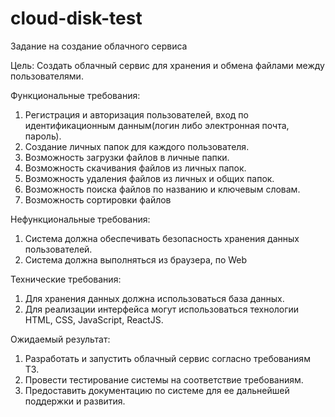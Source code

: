 # cloud-disk-test
Задание на создание облачного сервиса

Цель: Создать облачный сервис для хранения и обмена файлами между пользователями.

Функциональные требования:
1. Регистрация и авторизация пользователей, вход по идентификационным данным(логин либо электронная почта, пароль).
2. Создание личных папок для каждого пользователя.
3. Возможность загрузки файлов в личные папки.
4. Возможность скачивания файлов из личных папок.
5. Возможность удаления файлов из личных и общих папок.
6. Возможность поиска файлов по названию и ключевым словам.
7. Возможность сортировки файлов

Нефункциональные требования:
1. Система должна обеспечивать безопасность хранения данных пользователей.
2. Система должна выполняться из браузера, по Web

Технические требования:
1. Для хранения данных должна использоваться база данных.
2. Для реализации интерфейса могут использоваться технологии HTML, CSS, JavaScript, ReactJS.


Ожидаемый результат:
1. Разработать и запустить облачный сервис согласно требованиям ТЗ.
2. Провести тестирование системы на соответствие требованиям.
3. Предоставить документацию по системе для ее дальнейшей поддержки и развития.
